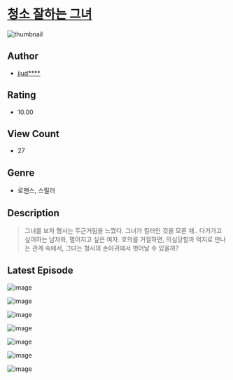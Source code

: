 # [청소 잘하는 그녀](https://comic.naver.com/challenge/list?titleId=810948)
![thumbnail](https://image-comic.pstatic.net/user_contents_data/challenge_comic/2023/05/25/360096/upload_7234241592752878133_480x623.jpeg)

## Author
- [jjud****](https://comic.naver.com/artistTitle?id=360096)

## Rating
- 10.00

## View Count
- 27

## Genre
- 로맨스, 스릴러

## Description
> 그녀를 보자 형사는 두근거림을 느꼈다. 그녀가 킬러인 것을 모른 채.. 다가가고 싶어하는 남자와, 멀어지고 싶은 여자. 호의를 거절하면, 의심당할까 억지로 만나는 관계 속에서, 그녀는 형사의 손아귀에서 벗어날 수 있을까?


## Latest Episode
![image](https://image-comic.pstatic.net/user_contents_data/challenge_comic/2023/05/25/360096/upload_7076674776717342821.jpeg)

![image](https://image-comic.pstatic.net/user_contents_data/challenge_comic/2023/05/25/360096/upload_3559079785218466101.jpeg)

![image](https://image-comic.pstatic.net/user_contents_data/challenge_comic/2023/05/25/360096/upload_3689399409523832625.jpeg)

![image](https://image-comic.pstatic.net/user_contents_data/challenge_comic/2023/05/25/360096/upload_3977867271563523377.jpeg)

![image](https://image-comic.pstatic.net/user_contents_data/challenge_comic/2023/05/25/360096/upload_7149290931305669173.jpeg)

![image](https://image-comic.pstatic.net/user_contents_data/challenge_comic/2023/05/25/360096/upload_4049356418022650673.jpeg)

![image](https://image-comic.pstatic.net/user_contents_data/challenge_comic/2023/05/25/360096/upload_7018351380865967715.jpeg)

